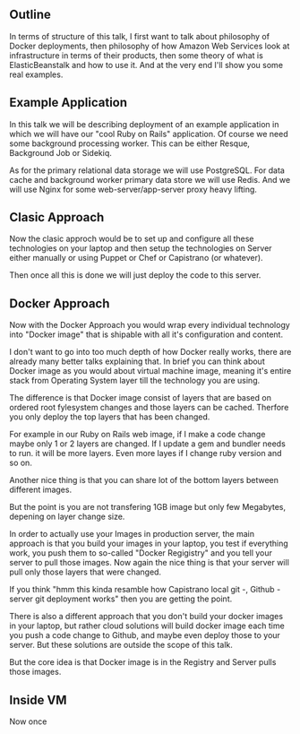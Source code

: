 ## Outline


In terms of structure of this talk,  I first want to talk about philosophy of Docker
deployments, then philosophy of how Amazon Web Services look at
infrastructure in terms of their products,
then some theory of what is ElasticBeanstalk and how to use it.
And at the very end I'll show you some real examples.

## Example Application

In this talk we will be describing deployment of an example application
in which we will have our "cool Ruby on Rails" application.
Of course we need some background processing worker. This can be either
Resque, Background  Job  or Sidekiq.

As for the primary relational data storage we will use PostgreSQL. For
data cache and background worker primary data store we will use Redis.
And we will use Nginx for some web-server/app-server proxy heavy lifting.


## Clasic Approach

Now the clasic approch would be to set up and configure all these
technologies on your laptop and then  setup the technologies on
Server either manually or using  Puppet or Chef or Capistrano (or whatever).

Then once all this is done we will just deploy the code to this server.

## Docker Approach

Now with the Docker Approach you would wrap every individual technology
into "Docker image" that is shipable with all it's configuration and content.

I don't want to go into too much depth of how
Docker really works, there are already many better talks explaining that. In
brief you can think about Docker image as you would about virtual machine image,
meaning it's entire stack from Operating System layer till the
technology you are using.

The difference is that Docker image consist of layers that are based on
ordered root fylesystem changes and those layers can be cached.
Therfore you only deploy the top layers that has been changed.

For example in our Ruby on Rails web image, if I make a code change maybe
only 1 or 2 layers are changed. If I update a gem and bundler needs to
run. it will be more layers. Even more layes if I change ruby version
and so on.

Another nice thing is that you can share lot of the bottom layers
between different images.

But the point is you are not transfering 1GB image but only few
Megabytes, depening on layer change size.


In order to actually use your Images in production server, the main
approach is that you build your images in your laptop, you test if
everything work, you push them to so-called "Docker Regigistry" and you tell your
server to pull those images.
Now again the nice thing is that your server will pull only those layers
that were changed.

If you think "hmm this kinda resamble how Capistrano local git -,
Github - server git deployment works" then you are getting the point.

There is also a different approach that you don't build your docker
images in your laptop, but rather cloud solutions will build docker
image each time you push a code change to Github, and maybe even deploy those to your server.
But these solutions are outside the scope of this talk.

But the core idea is that Docker image is in the  Registry and Server pulls those images.


## Inside VM

Now once 



